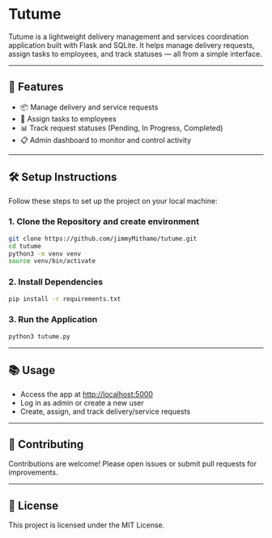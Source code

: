 # Tutume

Tutume is a lightweight delivery management and services coordination application built with Flask and SQLite. It helps manage delivery requests, assign tasks to employees, and track statuses — all from a simple interface.

---

## 🚀 Features

- 📦 Manage delivery and service requests
- 👷 Assign tasks to employees
- 📊 Track request statuses (Pending, In Progress, Completed)
- 📋 Admin dashboard to monitor and control activity

---

## 🛠️ Setup Instructions

Follow these steps to set up the project on your local machine:

### 1. **Clone the Repository and create environment**

```bash
git clone https://github.com/jimmyMithamo/tutume.git
cd tutume
python3 -m venv venv
source venv/bin/activate
```

### 2. **Install Dependencies**
```bash
pip install -r requirements.txt
```


### 3. **Run the Application**

```bash
python3 tutume.py
```

---

## 📚 Usage

- Access the app at [http://localhost:5000](http://localhost:5000)
- Log in as admin or create a new user
- Create, assign, and track delivery/service requests

---

## 🤝 Contributing

Contributions are welcome! Please open issues or submit pull requests for improvements.

---

## 📄 License

This project is licensed under the MIT License.